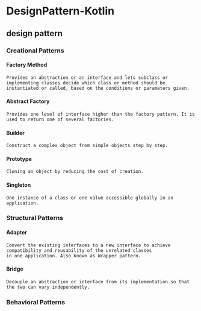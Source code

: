# DesignPattern-Kotlin
## design pattern 
### Creational Patterns
#### Factory Method  
    Provides an abstraction or an interface and lets subclass or implementing classes decide which class or method should be
    instantiated or called, based on the conditions or parameters given.
#### Abstract Factory
    Provides one level of interface higher than the factory pattern. It is used to return one of several factories.
#### Builder
    Construct a complex object from simple objects step by step.
#### Prototype
    Cloning an object by reducing the cost of creation.
#### Singleton
    One instance of a class or one value accessible globally in an application.
    
### Structural Patterns
#### Adapter
    Convert the existing interfaces to a new interface to achieve compatibility and reusability of the unrelated classes
    in one application. Also known as Wrapper pattern.
#### Bridge
    Decouple an abstraction or interface from its implementation so that the two can vary independently.

### Behavioral Patterns
